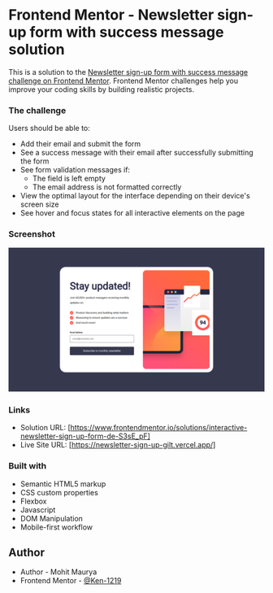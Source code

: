 # Frontend Mentor - Newsletter sign-up form with success message solution

This is a solution to the [Newsletter sign-up form with success message challenge on Frontend Mentor](https://www.frontendmentor.io/challenges/newsletter-signup-form-with-success-message-3FC1AZbNrv). Frontend Mentor challenges help you improve your coding skills by building realistic projects. 

### The challenge

Users should be able to:

- Add their email and submit the form
- See a success message with their email after successfully submitting the form
- See form validation messages if:
  - The field is left empty
  - The email address is not formatted correctly
- View the optimal layout for the interface depending on their device's screen size
- See hover and focus states for all interactive elements on the page


### Screenshot

![preview](image.png)


### Links

- Solution URL: [https://www.frontendmentor.io/solutions/interactive-newsletter-sign-up-form-de-S3sE_pF]
- Live Site URL: [https://newsletter-sign-up-gilt.vercel.app/]


### Built with

- Semantic HTML5 markup
- CSS custom properties
- Flexbox
- Javascript
- DOM Manipulation
- Mobile-first workflow

## Author

- Author - Mohit Maurya
- Frontend Mentor - [@Ken-1219](https://www.frontendmentor.io/profile/Ken-1219)




